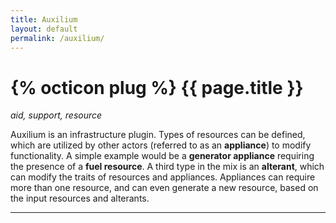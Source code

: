```yaml
---
title: Auxilium
layout: default
permalink: /auxilium/
---
```


<h1>{% octicon plug %} {{ page.title }}</h1>

_aid, support, resource_

Auxilium is an infrastructure plugin. Types of resources can be defined, which are utilized by other actors (referred to as an **appliance**) to modify functionality. A simple example would be a **generator appliance** requiring the presence of a **fuel resource**. A third type in the mix is an **alterant**, which can modify the traits of resources and appliances. Appliances can require more than one resource, and can even generate a new resource, based on the input resources and alterants.

-----
